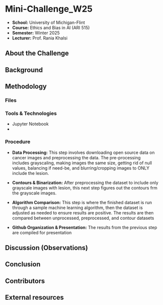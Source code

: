 #  Mini-Challenge_W25

- **School:** University of Michigan-Flint
- **Course:** Ethics and Bias in AI (ARI 515)
- **Semester:** Winter 2025
- **Lecturer:** Prof. Rania Khalsi 

## About the Challenge


## Background

## Methodology
### Files


### Tools & Technologies
- Jupyter Notebook
- 


### Procedure

- **Data Processing:** This step involves downloading open source data on cancer images and preprocessing the data. The pre-processing includes grayscaling, making images the same size, getting rid of null values, balancing if need-be, and blurring/cropping images to ONLY include the lesion.

- **Contours & Binarization:** After preprocessing the dataset to include only grayscale images with lesion, this next step figures out the contours frm the grayscale images.
  
- **Algorithm Comparison:** This step is where the finished dataset is run through a sample machine learning algorithm, then the dataset is adjusted as needed to ensure results are positive. The results are then compared between unprocessed, preprocessed, and contour datasets
  
- **Github Organization & Presentation:** The results from the previous step are compiled for presentation 

## Discussion (Observations)


## Conclusion





## Contributors


## External resources
